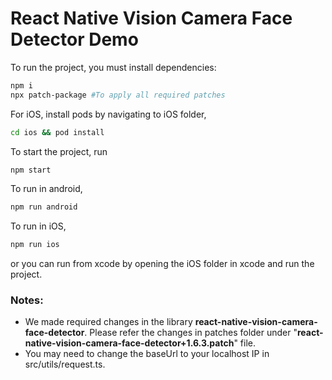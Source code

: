 # React Native Vision Camera Face Detector Demo
To run the project, you must install dependencies:

```sh
npm i
npx patch-package #To apply all required patches
```
For iOS, install pods by navigating to iOS folder,
```sh
cd ios && pod install
```
To start the project, run

```sh
npm start
```
To run in android,
```sh
npm run android
```

To run in iOS,
```sh
npm run ios
```
or you can run from xcode by opening the iOS folder in xcode and run the project.

### Notes:
- We made required changes in the library **react-native-vision-camera-face-detector**. Please refer the changes in patches folder under "**react-native-vision-camera-face-detector+1.6.3.patch**" file.
- You may need to change the baseUrl to your localhost IP in src/utils/request.ts.